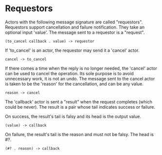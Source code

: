 # Requestors

Actors with the following message signature are called "requestors". Requestors
support cancellation and failure notification. They take an optional
input 'value'. The message sent to a requestor is a "request".

    (to_cancel callback . value) -> requestor

If 'to_cancel' is an actor, the requestor may send it a 'cancel' actor.

    cancel -> to_cancel

If there comes a time when the reply is no longer needed, the 'cancel' actor can
be used to cancel the operation. Its sole purpose is to avoid unnecessary work,
it is not an undo. The message sent to the cancel actor is taken to be
the 'reason' for the cancellation, and can be any value.

    reason -> cancel

The 'callback' actor is sent a "result" when the request completes (which could
be never). The result is a pair whose tail indicates success or failure.

On success, the result's tail is falsy and its head is the output value.

    (value) -> callback

On failure, the result's tail is the reason and must not be falsy. The head
is #?.

    (#? . reason) -> callback
